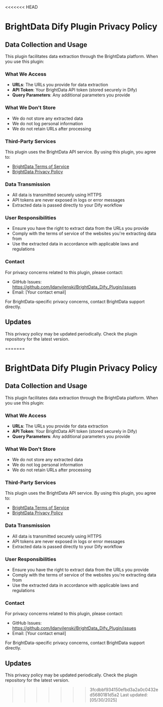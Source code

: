 <<<<<<< HEAD
# BrightData Dify Plugin Privacy Policy

## Data Collection and Usage

This plugin facilitates data extraction through the BrightData platform. When you use this plugin:

### What We Access
- **URLs**: The URLs you provide for data extraction
- **API Token**: Your BrightData API token (stored securely in Dify)
- **Query Parameters**: Any additional parameters you provide

### What We Don't Store
- We do not store any extracted data
- We do not log personal information
- We do not retain URLs after processing

### Third-Party Services
This plugin uses the BrightData API service. By using this plugin, you agree to:
- [BrightData Terms of Service](https://brightdata.com/terms)
- [BrightData Privacy Policy](https://brightdata.com/privacy)

### Data Transmission
- All data is transmitted securely using HTTPS
- API tokens are never exposed in logs or error messages
- Extracted data is passed directly to your Dify workflow

### User Responsibilities
- Ensure you have the right to extract data from the URLs you provide
- Comply with the terms of service of the websites you're extracting data from
- Use the extracted data in accordance with applicable laws and regulations

### Contact
For privacy concerns related to this plugin, please contact:
- GitHub Issues: https://github.com/Idanvilenski/BrightData_Dify_Plugin/issues
- Email: [Your contact email]

For BrightData-specific privacy concerns, contact BrightData support directly.

## Updates
This privacy policy may be updated periodically. Check the plugin repository for the latest version.

=======
# BrightData Dify Plugin Privacy Policy

## Data Collection and Usage

This plugin facilitates data extraction through the BrightData platform. When you use this plugin:

### What We Access
- **URLs**: The URLs you provide for data extraction
- **API Token**: Your BrightData API token (stored securely in Dify)
- **Query Parameters**: Any additional parameters you provide

### What We Don't Store
- We do not store any extracted data
- We do not log personal information
- We do not retain URLs after processing

### Third-Party Services
This plugin uses the BrightData API service. By using this plugin, you agree to:
- [BrightData Terms of Service](https://brightdata.com/terms)
- [BrightData Privacy Policy](https://brightdata.com/privacy)

### Data Transmission
- All data is transmitted securely using HTTPS
- API tokens are never exposed in logs or error messages
- Extracted data is passed directly to your Dify workflow

### User Responsibilities
- Ensure you have the right to extract data from the URLs you provide
- Comply with the terms of service of the websites you're extracting data from
- Use the extracted data in accordance with applicable laws and regulations

### Contact
For privacy concerns related to this plugin, please contact:
- GitHub Issues: https://github.com/Idanvilenski/BrightData_Dify_Plugin/issues
- Email: [Your contact email]

For BrightData-specific privacy concerns, contact BrightData support directly.

## Updates
This privacy policy may be updated periodically. Check the plugin repository for the latest version.

>>>>>>> 3fcdbbf934150efbd3a2a0c0432ed5680181d5a2
Last updated: [05/30/2025]
